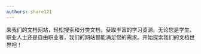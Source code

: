```yaml
---
authors: share121
---
```


来我们的文档网站，轻松搜索和分类文档，获取丰富的学习资源。无论您是学生、职业人士还是自由职业者，我们的网站都能满足您的需求。开始探索我们的文档世界吧！
